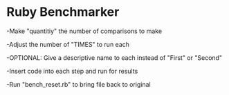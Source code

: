 Ruby Benchmarker
========

-Make "quantitiy" the number of comparisons to make

-Adjust the number of "TIMES" to run each 

-OPTIONAL: Give a descriptive name to each instead of "First" or "Second"

-Insert code into each step and run for results

-Run "bench_reset.rb" to bring file back to original